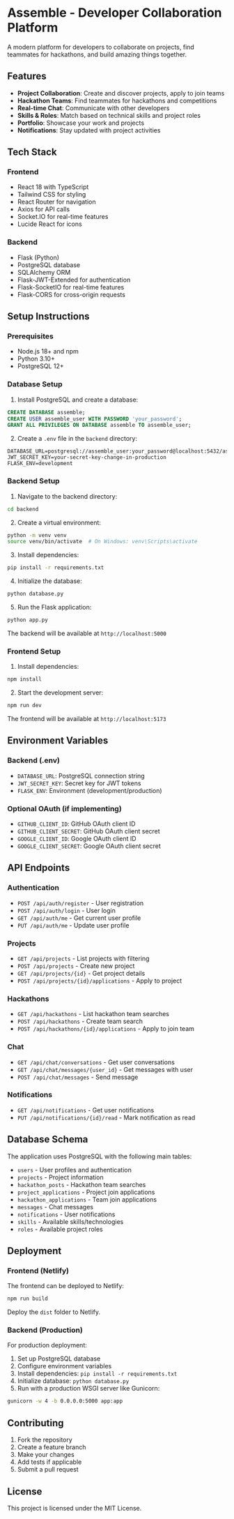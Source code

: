 # Assemble - Developer Collaboration Platform

A modern platform for developers to collaborate on projects, find teammates for hackathons, and build amazing things together.

## Features

- **Project Collaboration**: Create and discover projects, apply to join teams
- **Hackathon Teams**: Find teammates for hackathons and competitions
- **Real-time Chat**: Communicate with other developers
- **Skills & Roles**: Match based on technical skills and project roles
- **Portfolio**: Showcase your work and projects
- **Notifications**: Stay updated with project activities

## Tech Stack

### Frontend
- React 18 with TypeScript
- Tailwind CSS for styling
- React Router for navigation
- Axios for API calls
- Socket.IO for real-time features
- Lucide React for icons

### Backend
- Flask (Python)
- PostgreSQL database
- SQLAlchemy ORM
- Flask-JWT-Extended for authentication
- Flask-SocketIO for real-time features
- Flask-CORS for cross-origin requests

## Setup Instructions

### Prerequisites
- Node.js 18+ and npm
- Python 3.10+
- PostgreSQL 12+

### Database Setup

1. Install PostgreSQL and create a database:
```sql
CREATE DATABASE assemble;
CREATE USER assemble_user WITH PASSWORD 'your_password';
GRANT ALL PRIVILEGES ON DATABASE assemble TO assemble_user;
```

2. Create a `.env` file in the `backend` directory:
```env
DATABASE_URL=postgresql://assemble_user:your_password@localhost:5432/assemble
JWT_SECRET_KEY=your-secret-key-change-in-production
FLASK_ENV=development
```

### Backend Setup

1. Navigate to the backend directory:
```bash
cd backend
```

2. Create a virtual environment:
```bash
python -m venv venv
source venv/bin/activate  # On Windows: venv\Scripts\activate
```

3. Install dependencies:
```bash
pip install -r requirements.txt
```

4. Initialize the database:
```bash
python database.py
```

5. Run the Flask application:
```bash
python app.py
```

The backend will be available at `http://localhost:5000`

### Frontend Setup

1. Install dependencies:
```bash
npm install
```

2. Start the development server:
```bash
npm run dev
```

The frontend will be available at `http://localhost:5173`

## Environment Variables

### Backend (.env)
- `DATABASE_URL`: PostgreSQL connection string
- `JWT_SECRET_KEY`: Secret key for JWT tokens
- `FLASK_ENV`: Environment (development/production)

### Optional OAuth (if implementing)
- `GITHUB_CLIENT_ID`: GitHub OAuth client ID
- `GITHUB_CLIENT_SECRET`: GitHub OAuth client secret
- `GOOGLE_CLIENT_ID`: Google OAuth client ID
- `GOOGLE_CLIENT_SECRET`: Google OAuth client secret

## API Endpoints

### Authentication
- `POST /api/auth/register` - User registration
- `POST /api/auth/login` - User login
- `GET /api/auth/me` - Get current user profile
- `PUT /api/auth/me` - Update user profile

### Projects
- `GET /api/projects` - List projects with filtering
- `POST /api/projects` - Create new project
- `GET /api/projects/{id}` - Get project details
- `POST /api/projects/{id}/applications` - Apply to project

### Hackathons
- `GET /api/hackathons` - List hackathon team searches
- `POST /api/hackathons` - Create team search
- `POST /api/hackathons/{id}/applications` - Apply to join team

### Chat
- `GET /api/chat/conversations` - Get user conversations
- `GET /api/chat/messages/{user_id}` - Get messages with user
- `POST /api/chat/messages` - Send message

### Notifications
- `GET /api/notifications` - Get user notifications
- `PUT /api/notifications/{id}/read` - Mark notification as read

## Database Schema

The application uses PostgreSQL with the following main tables:
- `users` - User profiles and authentication
- `projects` - Project information
- `hackathon_posts` - Hackathon team searches
- `project_applications` - Project join applications
- `hackathon_applications` - Team join applications
- `messages` - Chat messages
- `notifications` - User notifications
- `skills` - Available skills/technologies
- `roles` - Available project roles

## Deployment

### Frontend (Netlify)
The frontend can be deployed to Netlify:
```bash
npm run build
```
Deploy the `dist` folder to Netlify.

### Backend (Production)
For production deployment:

1. Set up PostgreSQL database
2. Configure environment variables
3. Install dependencies: `pip install -r requirements.txt`
4. Initialize database: `python database.py`
5. Run with a production WSGI server like Gunicorn:
```bash
gunicorn -w 4 -b 0.0.0.0:5000 app:app
```

## Contributing

1. Fork the repository
2. Create a feature branch
3. Make your changes
4. Add tests if applicable
5. Submit a pull request

## License

This project is licensed under the MIT License.